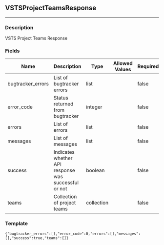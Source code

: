 ## VSTSProjectTeamsResponse
---
### Description
VSTS Project Teams Response
### Fields
| Name | Description | Type | Allowed Values | Required |
| ---- | ----------- | ---- | -------------- | -------- |
| bugtracker_errors | List of bugtracker errors | list |  | false |
| error_code | Status returned from bugtracker | integer |  | false |
| errors | List of errors | list |  | false |
| messages | List of messages | list |  | false |
| success | Indicates whether API response was successful or not | boolean |  | false |
| teams | Collection of project teams | collection |  | false |
### Template
```
{"bugtracker_errors":[],"error_code":0,"errors":[],"messages":[],"success":true,"teams":[]}
```
